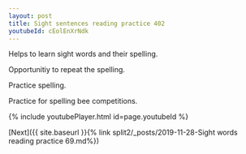 ```yaml
---
layout: post
title: Sight sentences reading practice 402
youtubeId: cEolEnXrNdk
---
```

 
 
Helps to learn sight words and their spelling.

Opportunitiy to repeat the spelling. 

Practice spelling. 
 
Practice for spelling bee competitions. 
 
{% include youtubePlayer.html id=page.youtubeId %}
 
 

[Next]({{ site.baseurl }}{% link  split2/_posts/2019-11-28-Sight words reading practice 69.md%})
 
